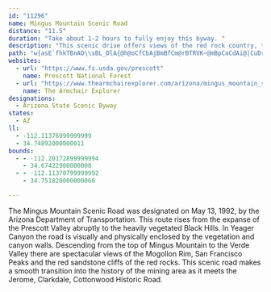 ```yaml
---
id: "11296"
name: Mingus Mountain Scenic Road
distance: "11.5"
duration: "Take about 1-2 hours to fully enjoy this byway. "
description: "This scenic drive offers views of the red rock country, the Verde Valley and the San Francisco Peaks."
path: "w{asE`fhkTBnAO\\sBL_DlA{@h@oCfCbAjBmBfCm@rBTRVK~@mBpCaCdAi@|CuDrDMRe@PgARe@b@_@d@?h@KdCyA`Cf@xADlBpBxAC^Ph@|@t@nBA~@M\\y@|@[v@Gd@BjARrDn@tAZlBhApDArCJh@n@hAl@`@rBExBj@bCDn@Xv@x@`@r@XdBr@fC^`@t@H^ZGx@a@Ju@Kw@u@eAeDe@m@i@Y}Cq@[?Y\\?d@NRXFt@Sj@Fx@p@fA`E?j@OfANl@TP~@XRVX~@NLhB?^Jl@Xn@t@Xr@NtAShD?x@^jAhAtALb@@n@O|Ae@~ACdBu@bBc@bC}CnEiAfA{@p@y@ZsBd@]^Eh@HT|AlAb@jAFp@Cn@m@pF@~FY`B_@fAiA|AiAn@K\\C`@Tj@XJpDCn@Vh@f@bClFhBjIXtC^d@p@@vAgARe@Dm@[gBQwF\\gDCy@oA{Bo@{DJoBfAiDd@Wh@JbB~Bn@j@`@Fl@EbCsAdAa@VIn@DPJ\\l@bA~CXV^@ZW|AsB~Am@\\g@ZyAEaEDc@\\e@TGj@D^f@R|Bh@tAb@p@tBdBb@r@Xx@bAbEFv@A`BUhA?ZNp@VXjAf@lG~Dh@f@Pd@|@tJHlCMzEeA|DHl@NXt@Rh@[nByDn@_EL_@^YZE`@PPXr@zC^jAZR`@ANK~@_Dn@s@r@MtBNfAh@xBzBfBp@j@d@~A~AbBzBRx@?rBTxBK~B@zEiBnLeAlFs@|BDx@X^bBF|B~@Z?l@Sd@En@N|@nAZLb@EbAyAf@Yv@MbAw@~FoHb@]n@Yv@MlFPn@Uh@g@d@aBnA{ITy@`A_A~@QbBVbBhAdC~CbAp@t@VvBBbBIx@]Te@R{@P}DLm@Ti@n@{@zAg@tFs@vAF~@d@bBfCZ\\nFdBdBx@t@j@lB`Cx@`BXpAJ~@E~@_@hBGhAHXb@Zd@?vBm@nAKxADlDfA|BPZR`@j@Jj@NtCj@~GAl@_@pAsArAi@Le@DmBIYN}@fAkCtA_@b@]~Bk@lBNRf@DpAqBNa@XYnBKbBFnAVxB?xAX|BPl@NhAv@bFxFdAfBfBlEbBlFbDxFRn@SdAk@|@k@^Yz@V~@^Pz@FzKPlAL~A`AjAb@rFj@^RhAdAt@INUE_CJYf@_@ZInC~@pAPhBs@X@`Ab@Vj@NzAXjAd@h@h@VbAP~Ew@rADhOvCt@RpD`BlEjDjBzB`AdBtB`GRz@NxA?jAY`EEpCx@tFBv@W`Ot@`GKtIXbI?bEObDUdBa@xBuAdFYzBCzCRdCPpAz@lC|X|r@"
websites:
  - url: "https://www.fs.usda.gov/prescott"
    name: Prescott National Forest
  - url: "https://www.thearmchairexplorer.com/arizona/mingus_mountain_scenic_road.php"
    name: The Armchair Explorer
designations:
  - Arizona State Scenic Byway
states:
  - AZ
ll:
  - -112.11376999999999
  - 34.74892000000011
bounds:
  - - -112.20172899999994
    - 34.67422900000008
  - - -112.11370799999992
    - 34.751820000000066

---
```


<p>The Mingus Mountain Scenic Road was designated on May 13, 1992, by the Arizona Department of Transportation. This route rises from the expanse of the Prescott Valley abruptly to the heavily vegetated Black Hills. In Yeager Canyon the road is visually and physically enclosed by the vegetation and canyon walls. Descending from the top of Mingus Mountain to the Verde Valley there are spectacular views of the Mogollon Rim, San Francisco Peaks and the red sandstone cliffs of the red rocks. This scenic road makes a smooth transition into the history of the mining area as it meets the Jerome, Clarkdale, Cottonwood Historic Road.</p>

